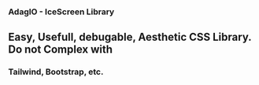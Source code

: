 ### AdagIO - IceScreen Library

## Easy, Usefull, debugable, Aesthetic CSS Library. Do not Complex with 

### Tailwind, Bootstrap, etc. 

